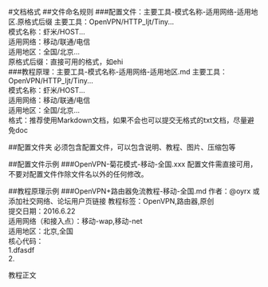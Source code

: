 #文档格式
##文件命名规则
###配置文件：主要工具-模式名称-适用网络-适用地区.原格式后缀
主要工具：OpenVPN/HTTP_Ijt/Tiny...  
模式名称：虾米/HOST...  
适用网络：移动/联通/电信  
适用地区：全国/北京...  
原格式后缀：直接可用的格式，如ehi  
###教程原理：主要工具-模式名称-适用网络-适用地区.md
主要工具：OpenVPN/HTTP_Ijt/Tiny...  
模式名称：虾米/HOST...  
适用网络：移动/联通/电信  
适用地区：全国/北京...  
格式：推荐使用Markdown文档，如果不会也可以提交无格式的txt文档，尽量避免doc  

##配置文件夹
必须包含配置文件，可以包含说明、教程、图片、压缩包等

##配置文件示例
###OpenVPN-菊花模式-移动-全国.xxx
配置文件需直接可用，不要对配置文件作除文件名以外的任何修改。

##教程原理示例
###OpenVPN+路由器免流教程-移动-全国.md
作者：@oyrx 或添加社交网络、论坛用户页链接
教程标签：OpenVPN,路由器,原创  
提交日期：2016.6.22  
适用网络（和接入点）：移动-wap,移动-net  
适用地区：北京,全国  
核心代码：  
1.dfasdf   
2.  

教程正文  
